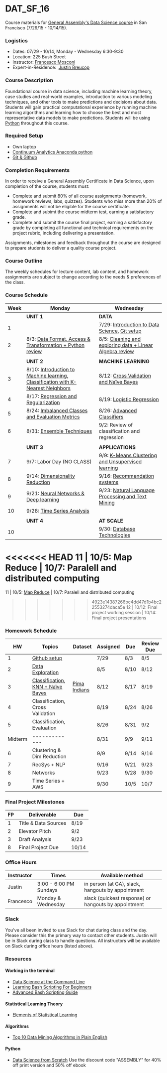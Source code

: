 # DAT_SF_16

Course materials for [General Assembly's Data Science course](https://generalassemb.ly/education/data-science/san-francisco) in San Francisco (7/29/15 - 10/14/15).

### Logistics

- Dates: 07/29 - 10/14, Monday - Wednesday 6:30-9:30
- Location: 225 Bush Street
- Instructor: [Francesco Mosconi](https://www.linkedin.com/in/framosconis)
- Expert-in-Residence:  [Justin Breucop](https://www.linkedin.com/in/jbreucop)



### Course Description
Foundational course in data science, including machine learning theory, case studies and real-world examples, introduction to various modeling techniques, and other tools to make predictions and decisions about data. Students will gain practical computational experience by running machine learning algorithms and learning how to choose the best and most representative data models to make predictions. Students will be using [Python](https://www.python.org/) throughout this course.

### Required Setup
- Own laptop
- [Continuum Analytics Anaconda python](http://continuum.io/downloads)
- [Git & Github](https://github.com/)

### Completion Requirements
In order to receive a General Assembly Certificate in Data Science, upon completion of the course, students must:

- Complete and submit 80% of all course assignments (homework, homework reviews, labs, quizzes). Students who miss more than 20% of assignments will not be eligible for the course certificate.
- Complete and subimt the course midterm test, earning a satisfactory grade.
- Complete and submit the course final project, earning a satisfactory grade by completing all functional and technical requirements on the project rubric, including delivering a presentation.

Assignments, milestones and feedback throughout the course are designed to prepare students to deliver a quality course project.

### Course Outline
The weekly schedules for lecture content, lab content, and homework assignments are subject to change according to the needs & preferences of the class.

### Course Schedule

Week | Monday                                              | Wednesday
---  | ---                                                 | ---
     | **UNIT 1**                                          | **DATA**
 1   |                                                     | 7/29: [Introduction to Data Science](lectures/lec01.pdf), [Git setup](lectures/lec01_git_setup.pdf)
 2   | 8/3:  [Data Format, Access & Transformation + Python review](lectures/lec02.pdf)     | 8/5: [Cleaning and exploring data + Linear Algebra review](lectures/lec03.pdf) 
     |                                                     |
     | **UNIT 2**                                          | **MACHINE LEARNING**
 3   | 8/10: [Introduction to Machine learning, Classification with K-Nearest Neighbors](lectures/lec04.pdf) | 8/12: [Cross Validation and Naïve Bayes](lectures/lec05.pdf)
 4   | 8/17: [Regression and Regularization](lectures/lec06.pdf) | 8/19: [Logistic Regression](lectures/lec07.pdf)
 5   | 8/24: [Imbalanced Classes and Evaluation Metrics](lectures/lec08.pdf)     | 8/26: [Advanced Classifiers](lectures/lec09.pdf)
 6   | 8/31: [Ensemble Techniques](lectures/lec10.pdf)                           | 9/2: Review of classification and regression
     |                                                     |
     | **UNIT 3**                                          | **APPLICATIONS**
 7   | 9/7:  Labor Day (NO CLASS)                          | 9/9: [K-Means Clustering and Unsupervised learning](lectures/lec12.pdf)
 8   | 9/14: [Dimensionality Reduction](lectures/lec13.pdf) | 9/16: [Recommendation systems](lectures/lec14.pdf)
 9   | 9/21: [Neural Networks & Deep learning](lectures/lec15.pdf) | 9/23: [Natural Language Processing and Text Mining](lectures/lec16.pdf)
 10  | 9/28: [Time Series Analysis](lectures/lec17.pdf)    |
     |                                                     |
     | **UNIT 4**                                          | **AT SCALE**
 10  |                                                     | 9/30: [Database Technologies](lectures/lec18.pdf)
<<<<<<< HEAD
 11  | 10/5: Map Reduce                                    | 10/7: Paralell and distributed computing
=======
 11  | 10/5: [Map Reduce](lectures/lec19.pdf)              | 10/7: Paralell and distributed computing
>>>>>>> 4923e14387266bc4dd47d1b4bc22553274daca5e
 12  | 10/12: Final project working session | 10/14: Final project presentations


### Homework Schedule

HW       | Topics                           | Dataset | Assigned | Due   | Review Due
---      | ---                              | ---     | ---      | ---   | ---
1        | [Github setup](homework/HW1_assignment.pdf)                    |         | 7/29     |  8/3  |  8/5
2        | [Data Exploration](homework/HW2_assignment.pdf)                  |         | 8/5      |  8/10 |  8/12
3        | [Classification, KNN + Naïve Bayes](homework/HW3_assignment.pdf)                                     | [Pima Indians](https://archive.ics.uci.edu/ml/datasets/Pima+Indians+Diabetes) | 8/12     |  8/17 |  8/19
4        | Classification, Cross Validation |         | 8/19     |  8/24 |  8/26
5        | Classification, Evaluation       |         | 8/26     |  8/31 |  9/2
Midterm  | -------------                    |         | 8/31     |  9/9  |  9/11
6        | Clustering & Dim Reduction       |         | 9/9      |  9/14 |  9/16
7        | RecSys + NLP                     |         | 9/16     |  9/21 |  9/23
8        | Networks                         |         | 9/23     |  9/28 |  9/30
9        | Time Series  + AWS               |         | 9/30     | 10/5  | 10/7

### Final Project Milestones

FP       | Deliverable            | Due  
---      | ---                    | ---  
1        | Title & Data Sources   | 8/19 
2        | Elevator Pitch         | 9/2
3        | Draft Analysis         | 9/23
8        | Final Project Due      | 10/14

### Office Hours

Instructor  | Times                  | Available method
---         | ---                    | ---
Justin      | 3:00 - 6:00 PM Sundays | in person (at GA), slack, hangouts by appointment
Francesco   | Monday & Wednesday     | slack (quickest response) or hangouts by appointment

### Slack

You've all been invited to use Slack for chat during class and the day. Please consider this the primary way to contact other students. Justin will be in Slack during class to handle questions. All instructors will be available on Slack during office hours (listed above).

### Resources

#### Working in the terminal
- [Data Science at the Command Line](http://shop.oreilly.com/product/0636920032823.do)
- [Learning Bash Scripting For Beginners](http://www.cyberciti.biz/open-source/learning-bash-scripting-for-beginners/)
- [Advanced Bash Scripting Guide](http://www.tldp.org/LDP/abs/html/)

#### Statistical Learning Theory
- [Elements of Statistical Learning](http://statweb.stanford.edu/~tibs/ElemStatLearn/)

#### Algorithms
- [Top 10 Data Mining Algorithms in Plain English](http://rayli.net/blog/data/top-10-data-mining-algorithms-in-plain-english/)

#### Python
- [Data Science from Scratch](http://shop.oreilly.com/product/0636920033400.do) Use the discount code "ASSEMBLY" for 40% off print version and 50% off ebook

